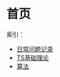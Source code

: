 # 首页

索引：

* [日常问题记录](/dailyNotes/problemRecords.html)
* [TS基础理论](dailyNotes/ts/)
* [算法](/algorithm/)
